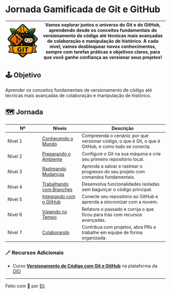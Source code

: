 # Jornada Gamificada de Git e GitHub

| ![](.gitbook/assets/git-github.png) | Vamos explorar juntos o **universo do Git e do GitHub**, aprendendo desde os conceitos fundamentais de **versionamento de código** até técnicas mais avançadas de **colaboração e manipulação de histórico**. A cada nível, vamos desbloquear novos conhecimentos, sempre com tarefas práticas e objetivos claros, para que você ganhe confiança ao versionar seus projetos! |
| ----------------------------------- | ---------------------------------------------------------------------------------------------------------------------------------------------------------------------------------------------------------------------------------------------------------------------------------------------------------------------------------------------------------------------------- |

## 🕹️ Objetivo

Aprender os conceitos fundamentais de versionamento de código até técnicas mais avançadas de colaboração e manipulação de histórico.

## 🗺️ Jornada

<table><thead><tr><th width="95">Nº</th><th>Níveis</th><th>Descrição</th></tr></thead><tbody><tr><td>Nível 1</td><td><a href="nivel-1-conhecendo-o-universo/o-que-e-versionamento-de-codigo.md">Conhecendo o Mundo</a></td><td>Compreenda o cenário: por que versionar código, o que é Git, o que é GitHub, e como tudo se conecta.</td></tr><tr><td>Nível 2</td><td><a href="nivel-2-preparando-o-ambiente/instalando-o-git.md">Preparando o Ambiente</a></td><td>Configure o Git na sua máquina e crie seu primeiro repositório local.</td></tr><tr><td>Nível 3</td><td><a href="nivel-3-rastreando-mudancas/entendendo-commits-e-status.md">Rastreando Mudanças</a></td><td>Aprenda a salvar e rastrear o progresso do seu projeto com comandos fundamentais.</td></tr><tr><td>Nível 4</td><td><a href="nivel-4-trabalhando-com-branches/criando-uma-nova-branch.md">Trabalhando com Branches</a></td><td>Desenvolva funcionalidades isoladas sem bagunçar o código principal.</td></tr><tr><td>Nível 5</td><td><a href="nivel-5-integrando-com-github/conectando-seu-repositorio-local-ao-github.md">Integrando com o GitHub</a></td><td>Conecte seu repositório ao GitHub e aprenda a sincronizar com a nuvem.</td></tr><tr><td>Nível 6</td><td><a href="nivel-6-viajando-no-tempo/alterando-a-mensagem-de-um-commit.md">Viajando no Tempo</a></td><td>Refatore o passado e corrija o que ficou para trás com recursos avançadas.</td></tr><tr><td>Nível 7</td><td><a href="nivel-7-colaborando/criando-um-pull-request.md">Colaborando</a></td><td>Contribua com projetos, abra PRs e trabalhe em equipe de forma organizada.</td></tr></tbody></table>

### 🪄 Recursos Adicionais

* Curso [**Versionamento de Código com Git e GitHub**](https://www.dio.me/courses/versionamento-de-codigo-com-git-e-github) na plataforma da [DIO](https://www.dio.me/)

***

Feito com 💛 por [Eli](https://github.com/elidianaandrade).
